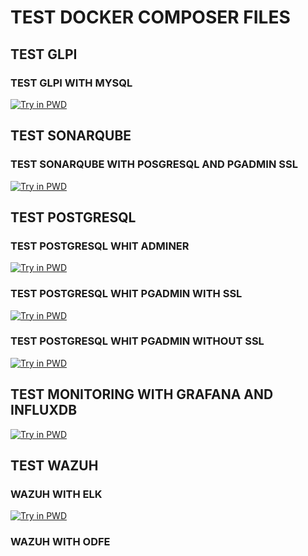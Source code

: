 # TEST DOCKER COMPOSER FILES

## TEST GLPI
### TEST GLPI WITH MYSQL
[![Try in PWD](https://raw.githubusercontent.com/play-with-docker/stacks/master/assets/images/button.png)](https://labs.play-with-docker.com/?stack=https://raw.githubusercontent.com/jordimalla/ConfigFilesDockerComposer/master/GLPI/docker-compose.yml)

## TEST SONARQUBE
### TEST SONARQUBE WITH POSGRESQL AND PGADMIN SSL
[![Try in PWD](https://raw.githubusercontent.com/play-with-docker/stacks/master/assets/images/button.png)](https://labs.play-with-docker.com/?stack=https://raw.githubusercontent.com/jordimalla/ConfigFilesDockerComposer/master/SONARQUBE/docker-compose.yml)

## TEST POSTGRESQL
### TEST POSTGRESQL WHIT ADMINER
[![Try in PWD](https://raw.githubusercontent.com/play-with-docker/stacks/master/assets/images/button.png)](https://labs.play-with-docker.com/?stack=https://raw.githubusercontent.com/jordimalla/ConfigFilesDockerComposer/master/POSTGRESQL/adminer-without-ssl_docker-composer.yml)

### TEST POSTGRESQL WHIT PGADMIN WITH SSL
[![Try in PWD](https://raw.githubusercontent.com/play-with-docker/stacks/master/assets/images/button.png)](https://labs.play-with-docker.com/?stack=https://raw.githubusercontent.com/jordimalla/ConfigFilesDockerComposer/master/POSTGRESQL/pgadmin-with-ssl_docker-composer.yml)

### TEST POSTGRESQL WHIT PGADMIN WITHOUT SSL
[![Try in PWD](https://raw.githubusercontent.com/play-with-docker/stacks/master/assets/images/button.png)](https://labs.play-with-docker.com/?stack=https://raw.githubusercontent.com/jordimalla/ConfigFilesDockerComposer/master/POSTGRESQL/pgadmin-without-ssl_docker-composer.yml)

## TEST MONITORING WITH GRAFANA AND INFLUXDB
[![Try in PWD](https://raw.githubusercontent.com/play-with-docker/stacks/master/assets/images/button.png)](https://labs.play-with-docker.com/?stack=https://raw.githubusercontent.com/jordimalla/ConfigFilesDockerComposer/master/MONITORING-SYSTEM/docker-compose.yml)

## TEST WAZUH 
### WAZUH WITH ELK
[![Try in PWD](https://raw.githubusercontent.com/play-with-docker/stacks/master/assets/images/button.png)](https://labs.play-with-docker.com/?stack=https://raw.githubusercontent.com/jordimalla/ConfigFilesDockerComposer/master/Wazuh-ELK/docker-compose.yml)

### WAZUH WITH ODFE
